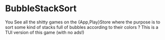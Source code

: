 # BubbleStackSort
You See all the shitty games on the {App,Play}Store where the purpose is to sort some kind of stacks full of bubbles according to their colors ? This is  a TUI version of this game (with no ads!)
